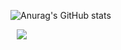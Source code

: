 ![Anurag's GitHub stats](https://github-readme-stats.vercel.app/api?username=MinSeok0123&&show_icons=true&theme=radical)
<div>
  <img src="https://img.shields.io/badge/HTML5-E34F26?style=flat-square&logo=HTML5&logoColor=white" style="margin-left:10px;">
